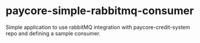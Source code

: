 # paycore-simple-rabbitmq-consumer
Simple application to use rabbitMQ integration with paycore-credit-system repo and defining a sample consumer.
